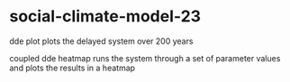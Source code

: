 # social-climate-model-23

dde plot plots the delayed system over 200 years

coupled dde heatmap runs the system through a set of parameter values and plots the results in a heatmap
